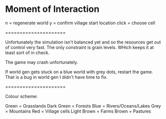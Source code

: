 Moment of Interaction
=====================

n = regenerate world
y = confirm village start location
click = choose cell

=====================

Unfortunately the simulation isn't balanced yet and so the resources get out of control very fast.
The only constraint is grain levels. WHich keeps it at least sort of in check.

The game may crash unfortunately.

If world gen gets stuck on a blue world with grey dots, restart the game. That is a bug in world gen I didn't have time to fix.

=====================

Colour scheme:

Green 		= Grasslands
Dark Green 	= Forests
Blue 		= Rivers/Oceans/Lakes
Grey 		= Mountains
Red 		= Village cells
Light Brown = Farms
Brown 		= Pastures